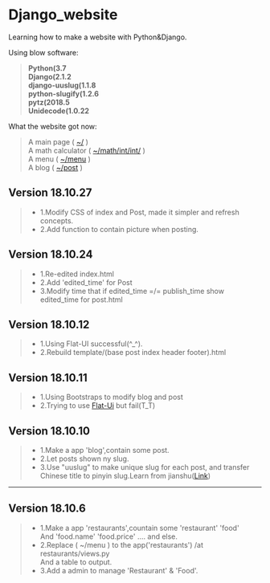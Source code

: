 # Django_website
Learning how to make a website with Python&amp;Django.

Using blow software:    
>**Python(3.7    
>Django(2.1.2    
>django-uuslug(1.1.8    
>python-slugify(1.2.6    
>pytz(2018.5    
>Unidecode(1.0.22**  


What the website got now:    
>A main page ( [~/](http://sating.pythonanywhere.com/) )    
>A math calculator ( [~/math/int/int/](http://sating.pythonanywhere.com/math/30/20/) )    
>A menu ( [~/menu](http://sating.pythonanywhere.com/menu/) )  
>A blog ( [~/post](http://sating.pythonanywhere.com/post/) )
## Version 18.10.27
>*   1.Modify CSS of index and Post, made it simpler and refresh concepts.
>*   2.Add function to contain picture when posting.
## Version 18.10.24
>*   1.Re-edited index.html
>*   2.Add 'edited_time' for Post
>*   3.Modify time that if edited_time =/= publish_time show edited_time
>for post.html

## Version 18.10.12
>*   1.Using Flat-UI successful(^_^).
>*   2.Rebuild template/(base post index header footer).html
## Version 18.10.11
>*   1.Using Bootstraps to modify blog and post
>*   2.Trying to use [Flat-Ui](http://www.bootcss.com/p/flat-ui/) but fail(T_T)
## Version 18.10.10
>*   1.Make a app 'blog',contain some post.
>*   2.Let posts shown ny slug.
>*   3.Use "uuslug" to make unique slug for each post,
>and transfer Chinese title to pinyin slug.Learn from jianshu([Link](https://www.jianshu.com/p/2131400102a9))
* * *
## Version 18.10.6
>*   1.Make a app 'restaurants',countain some 'restaurant' 'food'    
>And 'food.name' 'food.price' .... and else.    
>*   2.Replace ( ~/menu ) to the app('restaurants') /at restaurants/views.py    
>And a table to output.    
>*   3.Add a admin to manage 'Restaurant' & 'Food'.    
